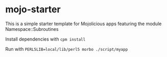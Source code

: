 # mojo-starter

This is a simple starter template for Mojolicious apps featuring the module Namespace::Subroutines

Install dependencies with `cpm install`

Run with `PERL5LIB=local/lib/perl5 morbo ./script/myapp`
